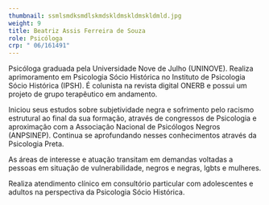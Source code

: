```yaml
---
thumbnail: ssmlsmdksmdlskmdskldmskldmskldmld.jpg
weight: 9
title: Beatriz Assis Ferreira de Souza
role: Psicóloga
crp: " 06/161491"
---
```

Psicóloga graduada pela Universidade Nove de Julho (UNINOVE). Realiza aprimoramento em Psicologia Sócio Histórica no Instituto de Psicologia Sócio Histórica (IPSH). É colunista na revista digital ONERB e possui um projeto de grupo terapêutico em andamento.

Iniciou seus estudos sobre subjetividade negra e sofrimento pelo racismo estrutural ao final da sua formação, através de congressos de Psicologia e aproximação com a Associação Nacional de Psicólogos Negros (ANPSINEP). Continua se aprofundando nesses conhecimentos através da Psicologia Preta.

As áreas de interesse e atuação transitam em demandas voltadas a pessoas em situação de vulnerabilidade, negros e negras, lgbts e mulheres.


Realiza atendimento clínico em consultório particular com adolescentes e adultos na perspectiva da Psicologia Sócio Histórica.